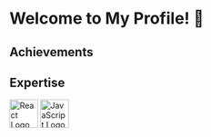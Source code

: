 # Welcome to My Profile! 👋

## Achievements

## Expertise

<img src="https://upload.wikimedia.org/wikipedia/commons/a/a7/React-icon.svg" alt="React Logo" width="50" height="50">  
<img src="https://upload.wikimedia.org/wikipedia/commons/6/6a/JavaScript-logo.png" alt="JavaScript Logo" width="50" height="50">  
<!--  <img src="https://upload.wikimedia.org/wikipedia/commons/6/6a/JavaScript-logo.png" alt="JavaScript Logo" width="50" height="50"> -->
 
